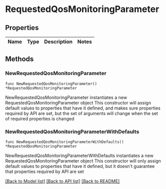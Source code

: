 # RequestedQosMonitoringParameter

## Properties

Name | Type | Description | Notes
------------ | ------------- | ------------- | -------------

## Methods

### NewRequestedQosMonitoringParameter

`func NewRequestedQosMonitoringParameter() *RequestedQosMonitoringParameter`

NewRequestedQosMonitoringParameter instantiates a new RequestedQosMonitoringParameter object
This constructor will assign default values to properties that have it defined,
and makes sure properties required by API are set, but the set of arguments
will change when the set of required properties is changed

### NewRequestedQosMonitoringParameterWithDefaults

`func NewRequestedQosMonitoringParameterWithDefaults() *RequestedQosMonitoringParameter`

NewRequestedQosMonitoringParameterWithDefaults instantiates a new RequestedQosMonitoringParameter object
This constructor will only assign default values to properties that have it defined,
but it doesn't guarantee that properties required by API are set


[[Back to Model list]](../README.md#documentation-for-models) [[Back to API list]](../README.md#documentation-for-api-endpoints) [[Back to README]](../README.md)


